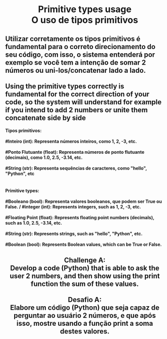 <h1 align="center">Primitive types usage<br>O uso de tipos primitivos</h1>

##
<h2>Utilizar corretamente os tipos primitivos é fundamental para o correto direcionamento do seu código, com isso, o sistema entenderá por exemplo se você tem a intenção de somar 2 números ou uni-los/concatenar lado a lado.<br><br>Using the primitive types correctly is fundamental for the correct direction of your code, so the system will understand for example if you intend to add 2 numbers or unite them concatenate side by side</h2>

<h4>Tipos primitivos:<br><br>
#Inteiro (int): Representa números inteiros, como 1, 2, -3, etc.<br><br>
#Ponto Flutuante (float): Representa números de ponto flutuante (decimais), como 1.0, 2.5, -3.14, etc.<br><br>
#String (str): Representa sequências de caracteres, como "hello", "Python", etc<br><br>
<h4>Primitive types:<br><br>
#Booleano (bool): Representa valores booleanos, que podem ser True ou False. /
#integer (int): Represents integers, such as 1, 2, -3, etc.<br><br> #Floating Point (float): Represents floating point numbers (decimals), such as 1.0, 2.5, -3.14, etc.<br><br> #String (str): Represents strings, such as "hello", "Python", etc.<br><br> #Boolean (bool): Represents Boolean values, which can be True or False.
</h4>

##

<h2 align="center">Challenge A:<br>Develop a code (Python) that is able to ask the user 2 numbers, and then show using the print function the sum of these values.<br><br>Desafio A:<br>Elabore um código (Python) que seja capaz de perguntar ao usuário 2 números, e que após isso, mostre usando a função print a soma destes valores.</h2> 